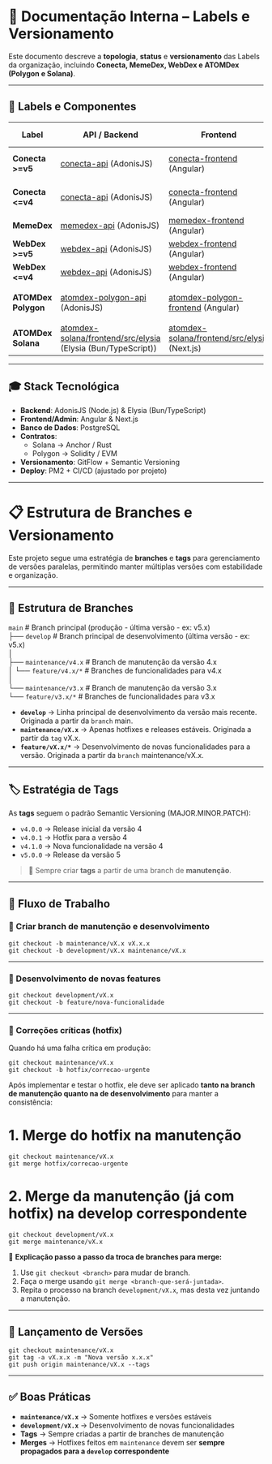 # 📘 Documentação Interna – Labels e Versionamento  

Este documento descreve a **topologia**, **status** e **versionamento** das Labels da organização, incluindo **Conecta, MemeDex, WebDex e ATOMDex (Polygon e Solana)**.  

---

## 🔎 Labels e Componentes  

| Label    | API / Backend            | Frontend              | Admin / Dashboard     | Banco de Dados | Contratos                   | Status | Versão Atual |
|----------|--------------------------|-----------------------|-----------------------|----------------|-----------------------------|--------|--------------|
| **Conecta >=v5** | [conecta-api](https://github.com/Atom-Smart-Chains/conecta-api) (AdonisJS) | [conecta-frontend](https://github.com/Atom-Smart-Chains/conecta-frontend-v5) (Angular) | [conecta-admin](https://github.com/Atom-Smart-Chains/conecta-admin) (Angular) | PostgreSQL | Polygon (Solidity) | Ativo  | v5 (prod.) |
| **Conecta <=v4** | [conecta-api](https://github.com/Atom-Smart-Chains/conecta-api) (AdonisJS) | [conecta-frontend](https://github.com/Atom-Smart-Chains/conecta-frontend-v4) (Angular) | [conecta-admin](https://github.com/Atom-Smart-Chains/conecta-admin) (Angular) | PostgreSQL | Polygon (Solidity) | Ativo  | v3/4 (prod.) |
| **MemeDex** | [memedex-api](https://github.com/Atom-Smart-Chains/memedex-api) (AdonisJS) | [memedex-frontend](https://github.com/Atom-Smart-Chains/memedex-frontend) (Angular) | —                     | PostgreSQL     | Polygon (Solidity) | Ativo  | v3/4/5 (prod.) |
| **WebDex >=v5**  | [webdex-api](https://github.com/Atom-Smart-Chains/webdex-api) (AdonisJS)  | [webdex-frontend](https://github.com/Atom-Smart-Chains/webdex-frontend-v5) (Angular)  | —                     | PostgreSQL     | Polygon (Solidity) | Ativo  | v5 (prod.) |
| **WebDex <=v4**  | [webdex-api](https://github.com/Atom-Smart-Chains/webdex-api) (AdonisJS)  | [webdex-frontend](https://github.com/Atom-Smart-Chains/webdex-frontend-v4) (Angular)  | —                     | PostgreSQL     | Polygon (Solidity) | Ativo  | v3/4 (prod.) |
| **ATOMDex Polygon** | [atomdex-polygon-api](https://github.com/Atom-Smart-Chains/atomdex-polygon-api) (AdonisJS) | [atomdex-polygon-frontend](https://github.com/Atom-Smart-Chains/atomdex-polygon-frontend) (Angular) | `atomdex-polygon-admin` (Angular) | PostgreSQL | Polygon (Solidity) | Ativo  | v4/5 (prod.) |
| **ATOMDex Solana** | [atomdex-solana/frontend/src/elysia](https://github.com/Atom-Smart-Chains/atomdex-solana/tree/develop/front-end/src/elysia) (Elysia (Bun/TypeScript)) | [atomdex-solana/frontend/src/elysia](https://github.com/Atom-Smart-Chains/atomdex-solana/tree/develop/front-end) (Next.js) | — | — | [atomdex-solana/frontend/contratos](https://github.com/Atom-Smart-Chains/atomdex-solana/tree/develop/front-end) Solana (Rust) | Inativo | v1 (dev.) |

---

## 🎓 Stack Tecnológica  

- **Backend**: AdonisJS (Node.js) & Elysia (Bun/TypeScript)
- **Frontend/Admin**: Angular & Next.js
- **Banco de Dados**: PostgreSQL  
- **Contratos**:  
  - Solana → Anchor / Rust  
  - Polygon → Solidity / EVM  
- **Versionamento**: GitFlow + Semantic Versioning  
- **Deploy**: PM2 + CI/CD (ajustado por projeto)  

---

# 📋 Estrutura de Branches e Versionamento

Este projeto segue uma estratégia de **branches** e **tags** para gerenciamento de versões paralelas, permitindo manter múltiplas versões com estabilidade e organização.

---

## 🌿 Estrutura de Branches

`main` # Branch principal (produção - última versão - ex: v5.x)<br>
├── `develop` # Branch principal de desenvolvimento (última versão - ex: v5.x)<br>
│<br>
├── `maintenance/v4.x` # Branch de manutenção da versão 4.x<br>
│   └── `feature/v4.x/*` # Branches de funcionalidades para v4.x<br>
│<br>
└── `maintenance/v3.x` # Branch de manutenção da versão 3.x<br>
    └── `feature/v3.x/*` # Branches de funcionalidades para v3.x<br>

- **`develop`** → Linha principal de desenvolvimento da versão mais recente. Originada a partir da `branch` main. 
- **`maintenance/vX.x`** → Apenas hotfixes e releases estáveis. Originada a partir da `tag` vX.x.
- **`feature/vX.x/*`** → Desenvolvimento de novas funcionalidades para a versão. Originada a partir da `branch` maintenance/vX.x.

---

## 🏷️ Estratégia de Tags

As **tags** seguem o padrão Semantic Versioning (MAJOR.MINOR.PATCH):

- `v4.0.0` → Release inicial da versão 4
- `v4.0.1` → Hotfix para a versão 4
- `v4.1.0` → Nova funcionalidade na versão 4
- `v5.0.0` → Release da versão 5

> 🔑 Sempre criar **tags** a partir de uma branch de **manutenção**.

---

## 🔄 Fluxo de Trabalho

### 🔹 Criar branch de manutenção e desenvolvimento

`git checkout -b maintenance/vX.x vX.x.x`<br>
`git checkout -b development/vX.x maintenance/vX.x`<br>

---

### 🔹 Desenvolvimento de novas features

`git checkout development/vX.x`<br>
`git checkout -b feature/nova-funcionalidade`<br>

---

### 🔹 Correções críticas (hotfix)

Quando há uma falha crítica em produção:

`git checkout maintenance/vX.x`<br>
`git checkout -b hotfix/correcao-urgente`<br>

Após implementar e testar o hotfix, ele deve ser aplicado **tanto na branch de manutenção quanto na de desenvolvimento** para manter a consistência:

# 1. Merge do hotfix na manutenção
`git checkout maintenance/vX.x`<br>
`git merge hotfix/correcao-urgente`<br>

# 2. Merge da manutenção (já com hotfix) na develop correspondente
`git checkout development/vX.x`<br>
`git merge maintenance/vX.x`<br>

📌 **Explicação passo a passo da troca de branches para merge:**

1. Use `git checkout <branch>` para mudar de branch.
2. Faça o merge usando `git merge <branch-que-será-juntada>`.
3. Repita o processo na branch `development/vX.x`, mas desta vez juntando a manutenção.

---

## 🚀 Lançamento de Versões

`git checkout maintenance/vX.x`<br>
`git tag -a vX.x.x -m "Nova versão x.x.x"`<br>
`git push origin maintenance/vX.x --tags`<br>

---

## ✅ Boas Práticas

- **`maintenance/vX.x`** → Somente hotfixes e versões estáveis
- **`development/vX.x`** → Desenvolvimento de novas funcionalidades
- **Tags** → Sempre criadas a partir de branches de manutenção
- **Merges** → Hotfixes feitos em `maintenance` devem ser **sempre propagados para a `develop` correspondente**
